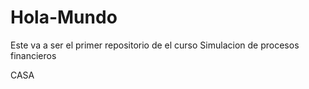 # Hola-Mundo
Este va a ser el primer repositorio de el curso Simulacion de procesos financieros

CASA
